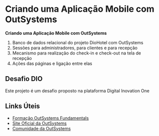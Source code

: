# Criando uma Aplicação Mobile com OutSystems

**Criando uma Aplicação Mobile com OutSystems**

1. Banco de dados relacional do projeto  DioHotel com OutSystems
2. Sessões para administradores, para clientes e para recepção
3. Mecanismo para realização do check-in e check-out na tela de recepção
4. Ações das páginas e ligação entre elas

## Desafio DIO

Este projeto é um desafio proposto na plataforma Digital Inovation One

## Links Úteis
- [Formação OutSystems Fundamentals](https://web.dio.me/track/formacao-outsystems-fundamentals)
- [Site Oficial da OutSystems](https://www.outsystems.com/pt-br/)
- [Comunidade da OutSystems](https://www.outsystems.com/community/)
